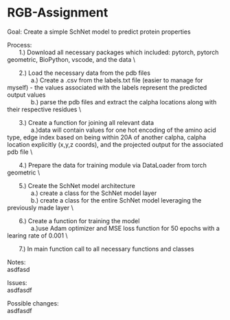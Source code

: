 # RGB-Assignment
Goal: Create a simple SchNet model to predict protein properties 

Process: \
&nbsp; &nbsp; &nbsp; &nbsp;1.) Download all necessary packages which included: pytorch, pytorch geometric, BioPython, vscode, and the data \

&nbsp; &nbsp; &nbsp; &nbsp;2.) Load the necessary data from the pdb files \
&nbsp; &nbsp; &nbsp; &nbsp;&nbsp; &nbsp; &nbsp; &nbsp;a.) Create a .csv from the labels.txt file (easier to manage for myself) - the values associated with the labels represent the predicted output values \
&nbsp; &nbsp; &nbsp; &nbsp;&nbsp; &nbsp; &nbsp; &nbsp;b.) parse the pdb files and extract the calpha locations along with their respective residues \

 &nbsp; &nbsp; &nbsp; &nbsp;3.) Create a function for joining all relevant data \
&nbsp; &nbsp; &nbsp; &nbsp;&nbsp; &nbsp; &nbsp; &nbsp;a.)data will contain values for one hot encoding of the amino acid type, edge index based on being within 20A of another calpha, calpha location explicitly (x,y,z coords), and the projected output for the associated pdb file \
 
 &nbsp; &nbsp; &nbsp; &nbsp;4.) Prepare the data for training module via DataLoader from torch geometric \
 
 &nbsp; &nbsp; &nbsp; &nbsp;5.) Create the SchNet model architecture \
&nbsp; &nbsp; &nbsp; &nbsp;&nbsp; &nbsp; &nbsp; &nbsp;a.) create a class for the SchNet model layer \
&nbsp; &nbsp; &nbsp; &nbsp;&nbsp; &nbsp; &nbsp; &nbsp;b.) create a class for the entire SchNet model leveraging the previously made layer \
 
 &nbsp; &nbsp; &nbsp; &nbsp;6.) Create a function for training the model \
&nbsp; &nbsp; &nbsp; &nbsp;&nbsp; &nbsp; &nbsp; &nbsp;a.)use Adam optimizer and MSE loss function for 50 epochs with a learing rate of 0.001 \
 
 &nbsp; &nbsp; &nbsp; &nbsp;7.) In main function call to all necessary functions and classes 

Notes: \
asdfasd 

Issues: \
asdfasdf

Possible changes: \
asdfasdf
